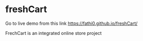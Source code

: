 # freshCart
Go to live demo from this link https://fathi0.github.io/freshCart/

FrechCart is an integrated online store project
